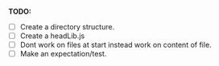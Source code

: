 **TODO:**

- [ ] Create a directory structure.
- [ ] Create a headLib.js
- [ ] Dont work on files at start instead work on content of file.
- [ ] Make an expectation/test.
